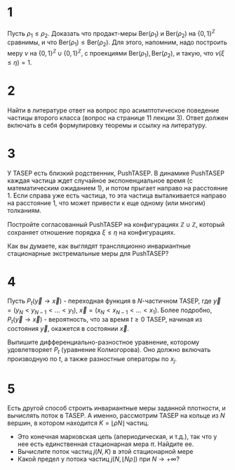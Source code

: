 # 1

Пусть $\rho_1\le \rho_2$. Доказать что продакт-меры $\mathrm{Ber}(\rho_1)$ и $\mathrm{Ber}(\rho_2)$ на $\left\{ 0,1 \right\}^{\mathbb{Z}}$ сравнимы, и что $\mathrm{Ber}(\rho_1)\le \mathrm{Ber}(\rho_2)$. Для этого, напомним, надо построить меру $\nu$ на $\left\{ 0,1 \right\}^{\mathbb{Z}}\cup\left\{ 0,1 \right\}^{\mathbb{Z}}$, с проекциями $\mathrm{Ber}(\rho_1),\mathrm{Ber}(\rho_2)$, и такую, что $\nu(\xi\le \eta)=1$.

# 2 

Найти в литературе ответ на вопрос про асимптотическое поведение частицы второго класса (вопрос на странице 11 лекции 3). Ответ должен включать в себя формулировку теоремы и ссылку на литературу. 

# 3

У TASEP есть близкий родственник, PushTASEP. В динамике PushTASEP каждая частица ждет случайное экспоненциальное время (с математическим ожиданием 1), и потом прыгает направо на расстояние 1. Если справа уже есть частица, то эта частица выталкивается направо на расстояние 1, что может привести к еще одному (или многим) толканиям.


Постройте согласованный PushTASEP на конфигурациях $\mathbb{Z}\cup\mathbb{Z}$, который сохраняет отношение порядка $\xi\le \eta$ на конфигурациях.

Как вы думаете, как выглядят трансляционно инвариантные стационарные экстремальные меры для PushTASEP?

# 4

Пусть $P_t(\vec y\to \vec x)$ - переходная функция в $N$-частичном TASEP, где $\vec y=(y_N<y_{N-1}<\ldots<y_1 )$, $\vec x=(x_N<x_{N-1}<\ldots<x_1 )$. Более подробно, $P_t(\vec y\to \vec x)$ - вероятность, что за время $t\ge0$ TASEP, начиная из состояния $\vec y$, окажется в состоянии $\vec x$.

Выпишите дифференциально-разностное уравнение, которому удовлетворяет $P_t$ (уравнение Колмогорова). Оно должно включать производную по $t$, а также разностные операторы по $x_j$.

# 5

Есть другой способ строить инвариантные меры заданной плотности, и вычислять поток в TASEP. А именно, рассмотрим TASEP на кольце из $N$ вершин, в котором находится $K=\lfloor \rho N \rfloor$ частиц. 

- Это конечная марковская цепь (апериодическая, и т.д.), так что у нее есть единственная стационарная мера $\pi$. Найдите ее.
- Вычислите поток частиц $j(N,K)$ в этой стационарной мере
- Какой предел у потока частиц $j(N,\lfloor N\rho \rfloor )$ при $N\to+\infty$?


